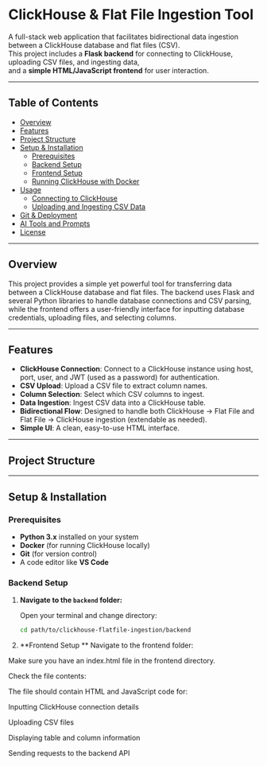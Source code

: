 # ClickHouse & Flat File Ingestion Tool

A full-stack web application that facilitates bidirectional data ingestion between a ClickHouse database and flat files (CSV).  
This project includes a **Flask backend** for connecting to ClickHouse, uploading CSV files, and ingesting data,  
and a **simple HTML/JavaScript frontend** for user interaction.

---

## Table of Contents

- [Overview](#overview)
- [Features](#features)
- [Project Structure](#project-structure)
- [Setup & Installation](#setup--installation)
  - [Prerequisites](#prerequisites)
  - [Backend Setup](#backend-setup)
  - [Frontend Setup](#frontend-setup)
  - [Running ClickHouse with Docker](#running-clickhouse-with-docker)
- [Usage](#usage)
  - [Connecting to ClickHouse](#connecting-to-clickhouse)
  - [Uploading and Ingesting CSV Data](#uploading-and-ingesting-csv-data)
- [Git & Deployment](#git--deployment)
- [AI Tools and Prompts](#ai-tools-and-prompts)
- [License](#license)

---

## Overview

This project provides a simple yet powerful tool for transferring data between a ClickHouse database and flat files. The backend uses Flask and several Python libraries to handle database connections and CSV parsing, while the frontend offers a user-friendly interface for inputting database credentials, uploading files, and selecting columns.

---

## Features

- **ClickHouse Connection**: Connect to a ClickHouse instance using host, port, user, and JWT (used as a password) for authentication.
- **CSV Upload**: Upload a CSV file to extract column names.
- **Column Selection**: Select which CSV columns to ingest.
- **Data Ingestion**: Ingest CSV data into a ClickHouse table.
- **Bidirectional Flow**: Designed to handle both ClickHouse → Flat File and Flat File → ClickHouse ingestion (extendable as needed).
- **Simple UI**: A clean, easy-to-use HTML interface.

---

## Project Structure



---

## Setup & Installation

### Prerequisites

- **Python 3.x** installed on your system
- **Docker** (for running ClickHouse locally)
- **Git** (for version control)
- A code editor like **VS Code**

### Backend Setup

1. **Navigate to the `backend` folder:**

   Open your terminal and change directory:
   ```bash
   cd path/to/clickhouse-flatfile-ingestion/backend
2. **Frontend Setup **
Navigate to the frontend folder:

Make sure you have an index.html file in the frontend directory.

Check the file contents:

The file should contain HTML and JavaScript code for:

Inputting ClickHouse connection details

Uploading CSV files

Displaying table and column information

Sending requests to the backend API

